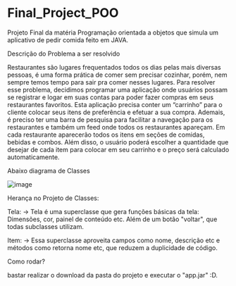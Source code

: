 # Final_Project_POO
Projeto Final da matéria Programação orientada a objetos que simula um aplicativo de pedir comida feito em JAVA.


Descrição do Problema a ser resolvido

Restaurantes são lugares frequentados todos os dias pelas mais
diversas pessoas, é uma forma prática de comer sem precisar cozinhar,
porém, nem sempre temos tempo para sair pra comer nesses lugares.
Para resolver esse problema, decidimos programar uma aplicação
onde usuários possam se registrar e logar em suas contas para poder
fazer compras em seus restaurantes favoritos.
Esta aplicação precisa conter um “carrinho” para o cliente colocar
seus itens de preferência e efetuar a sua compra. Ademais, é preciso ter
uma barra de pesquisa para facilitar a navegação para os restaurantes e
também um feed onde todos os restaurantes apareçam.
Em cada restaurante aparecerão todos os itens em seções de
comidas, bebidas e combos. Além disso, o usuário poderá escolher a
quantidade que desejar de cada item para colocar em seu carrinho e o
preço será calculado automaticamente.

Abaixo diagrama de Classes

![image](https://user-images.githubusercontent.com/101136833/202070756-8b23c8ef-bd7b-4990-9dc2-1f74fb088193.png)

Herança no Projeto de Classes:

Tela:
-> Tela é uma superclasse que gera funções básicas da tela: Dimensões, cor, painel de conteúdo etc. Além de um botão "voltar", que todas subclasses utilizam.

Item:
-> Essa superclasse aproveita campos como nome, descrição etc e métodos como retorna nome etc, que reduzem a duplicidade de código.

Como rodar?

bastar realizar o download da pasta do projeto e executar o "app.jar" :D.
